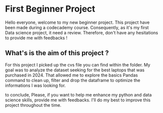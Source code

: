 # First Beginner Project

Hello everyone, welcome to my new beginner project. 
This project have been made during a codecademy course. 
Consequently, as it's my first Data science project, it need a review. Therefore, don't have any hesitations to provide me with feedbacks ! 

## What's is the aim of this project ? 
For this project I picked up the cvs file you can find within the folder. 
My goal was to analyze the dataset seeking for the best laptops that was purchased in 2024. 
That allowed me to explore the basics Pandas command to clean up, filter and drop the dataframe to optimize the informations I was looking for. 

to conclude, 
Please, if you want to help me enhance my python and data science skills, provide me with feedbacks. 
I'll do my best to improve this project throughout the time. 
